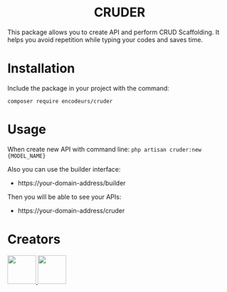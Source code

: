 <h1 align="center">CRUDER</h1>


This package allows you to create API and perform CRUD Scaffolding. It helps you avoid repetition while typing your codes and saves time.

# Installation

Include the package in your project with the command:

`composer require encodeurs/cruder`

# Usage

When create new API with command line:
`php artisan cruder:new {MODEL_NAME}`

Also you can use the builder interface:
- https://your-domain-address/builder

Then you will be able to see your APIs:
- https://your-domain-address/cruder


# Creators

<a href="https://github.com/akcauser">
 <img src="https://avatars.githubusercontent.com/u/26525468?v=4" width="64" height="64">
</a>

<a href="https://github.com/mrvyldr">
 <img src="https://avatars.githubusercontent.com/u/46646075" width="64" height="64">
</a>

